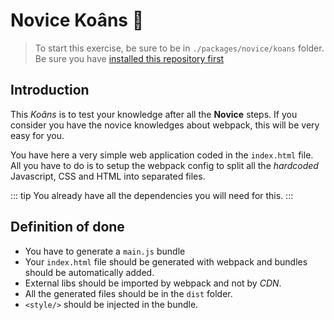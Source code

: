 # Novice Koâns :pushpin:

> To start this exercise, be sure to be in `./packages/novice/koans` folder.
> Be sure you have [installed this repository first](../README.md#install)

## Introduction

This _Koâns_ is to test your knowledge after all the **Novice** steps.
If you consider you have the novice knowledges about webpack, this will be very easy for you.

You have here a very simple web application coded in the `index.html` file.
All you have to do is to setup the webpack config to split all the _hardcoded_ Javascript, CSS and HTML into separated files.

::: tip
You already have all the dependencies you will need for this.
:::

## Definition of done

- You have to generate a `main.js` bundle
- Your `index.html` file should be generated with webpack and bundles should be automatically added.
- External libs should be imported by webpack and not by _CDN_.
- All the generated files should be in the `dist` folder.
- `<style/>` should be injected in the bundle.
